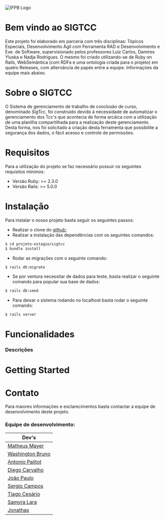 
![IFPB Logo](https://academico.ifpb.edu.br/qacademico//lib/customizacoes/logo_ifpb.gif)

# Bem vindo ao SIGTCC

Este projeto foi elaborado em parceria com três disciplinas: Tópicos Especiais, Desenvolvimento Ágil com Ferramenta RAD e Desenvolvimento e Exe. de Software, supervisionado pelos professores Luiz Carlos, Damires Yluska e Nadja Rodrigues. O mesmo foi criado utilizando-se de Ruby on Rails, WebSemântica (com RDFa e uma ontologia criada para o projeto) em quatro Releases, com alternância de papés entre a equipe. Informações da equipe mais abaixo.

# Sobre o SIGTCC

O Sistema de gerenciamento de trabalho de conclusão de curso, denominado *SigTcc*, foi construido devido à necessidade de automatizar o gerenciamento dos Tcc's que acontecia de forma arcáica com a utilização de uma planilha compartilhada para a realização deste gerenciamento. Desta forma, nos foi solicitado a criação desta ferramenta que possibilite a segurança dos dados, o fácil acesso e controle de permissões.
# Requisitos
Para a utilização do projeto se faz necessário possuir os seguintes requisitos mínimos:
- Versão Ruby: >= 2.3.0
- Versão Rails: >= 5.0.0

# Instalação
Para instalar o nosso projeto basta seguir os seguintes passos:
- Realizar o clone do [github](https://github.com/ifpb/projeto-estagio);
- Realizar a instalação das dependências com os seguintes comandos:
```sh
$ cd projeto-estagio/sigtcc
$ bundle install
```
- Rodar as migrações com o seguinte comando:
```sh
$ rails db:migrate
```
- Se por ventura necessitar de dados para teste, basta realizar o seguinte comando para popular sua base de dados:
```sh
$ rails db:seed
```
- Para deixar o sistema rodando no localhost basta rodar o seguinte comando:
```sh
$ rails server
```
# Funcionalidades
### Descrições
# Getting Started

# Contato
Para maiores informações e esclarecimentos basta contactar a equipe de desenvolvimento deste projeto.

### Equipe de desenvolvimento:

| Dev's |
| ------ |
| [Matheus Mayer](https://github.com/mayermatheus) |
| [Washington Bruno](https://github.com/xinton) |
| [Antonio Palitot](https://github.com/jrpalitot) |
| [Diego Carvalho](https://github.com/Koddie) |
| [João Paulo](https://github.com/paulinhojpma) |
| [Sergio Campos](https://github.com/sergiocampos) |
| [Tiago Cesário](https://github.com/tiagocesariob) |
| [Samyra Lara](https://github.com/samyralara) |
| [Jonathas](https://github.com/JonathasArts) |


